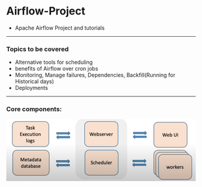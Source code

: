 # Airflow-Project
- Apache Airflow Project and tutorials

<hr>

### Topics to be covered
- Alternative tools for scheduling 
- benefits of Airflow over cron jobs
- Monitoring, Manage failures, Dependencies, Backfill(Running for Historical days)
- Deployments

<hr>
 
### Core components:
![img.png](img/core_components.png)